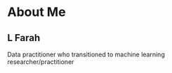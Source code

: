 # About Me
## L Farah
Data practitioner who transitioned to machine learning researcher/practitioner
